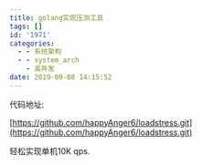 ```yaml
---
title: golang实现压测工具
tags: []
id: '1971'
categories:
  - - 系统架构
  - - system_arch
    - 高并发
date: 2019-09-08 14:15:52
---
```


代码地址:

[https://github.com/happyAnger6/loadstress.git](https://github.com/happyAnger6/loadstress.git)

轻松实现单机10K qps.